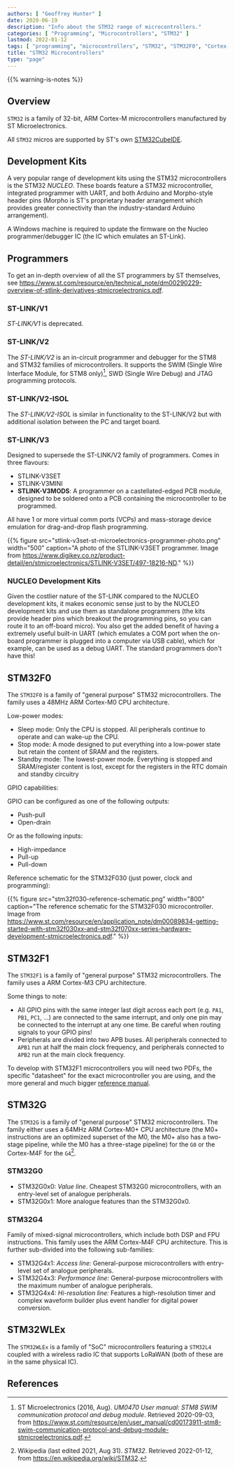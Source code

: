 ```yaml
---
authors: [ "Geoffrey Hunter" ]
date: 2020-06-19
description: "Info about the STM32 range of microcontrollers."
categories: [ "Programming", "Microcontrollers", "STM32" ]
lastmod: 2022-01-12
tags: [ "programming", "microcontrollers", "STM32", "STM32F0", "Cortex-M0", "ARM", "STM32CubeIDE", "Nucleo", "STM32WLEx", "LoRa", "LoRaWAN", "ST-LINK/V2", "virtual COM ports", "VCPs", "LoRaWAN" ]
title: "STM32 Microcontrollers"
type: "page"
---
```


{{% warning-is-notes %}}

## Overview

`STM32` is a family of 32-bit, ARM Cortex-M microcontrollers manufactured by ST Microelectronics. 

All `STM32` micros are supported by ST's own [STM32CubeIDE](/programming/integrated-development-environments-ides/stm32cubeide).

## Development Kits

A very popular range of development kits using the STM32 microcontrollers is the STM32 _NUCLEO_. These boards feature a STM32 microcontroller, integrated programmer with UART, and both Arduino and Morpho-style header pins (Morpho is ST's proprietary header arrangement which provides greater connectivity than the industry-standard Arduino arrangement).

A Windows machine is required to update the firmware on the Nucleo programmer/debugger IC (the IC which emulates an ST-Link).

## Programmers

To get an in-depth overview of all the ST programmers by ST themselves, see https://www.st.com/resource/en/technical_note/dm00290229-overview-of-stlink-derivatives-stmicroelectronics.pdf.

### ST-LINK/V1

_ST-LINK/V1_ is deprecated.

### ST-LINK/V2

The _ST-LINK/V2_ is an in-circuit programmer and debugger for the STM8 and STM32 families of microcontrollers. It supports the SWIM (Single Wire Interface Module, for STM8 only)[^bib-st-swim], SWD (Single Wire Debug) and JTAG programming protocols. 

### ST-LINK/V2-ISOL

The _ST-LINK/V2-ISOL_ is similar in functionality to the ST-LINK/V2 but with additional isolation between the PC and target board.

### ST-LINK/V3

Designed to supersede the ST-LINK/V2 family of programmers. Comes in three flavours:

* STLINK-V3SET
* STLINK-V3MINI
* **STLINK-V3MODS**: A programmer on a castellated-edged PCB module, designed to be soldered onto a PCB containing the microcontroller to be programmed.

All have 1 or more virtual comm ports (VCPs) and mass-storage device emulation for drag-and-drop flash programming.

{{% figure src="stlink-v3set-st-microelectronics-programmer-photo.png" width="500" caption="A photo of the STLINK-V3SET programmer. Image from https://www.digikey.co.nz/product-detail/en/stmicroelectronics/STLINK-V3SET/497-18216-ND." %}}

### NUCLEO Development Kits

Given the costlier nature of the ST-LINK compared to the NUCLEO development kits, it makes economic sense just to by the NUCLEO development kits and use them as standalone programmers (the kits provide header pins which breakout the programming pins, so you can route it to an off-board micro). You also get the added benefit of having a extremely useful built-in UART (which emulates a COM port when the on-board programmer is plugged into a computer via USB cable), which for example, can be used as a debug UART. The standard programmers don't have this!

## STM32F0

The `STM32F0` is a family of "general purpose" STM32 microcontrollers. The family uses a 48MHz ARM Cortex-M0 CPU architecture.

Low-power modes:

* Sleep mode: Only the CPU is stopped. All peripherals continue to operate and can wake-up the CPU.
* Stop mode: A mode designed to put everything into a low-power state but retain the content of SRAM and the registers.
* Standby mode: The lowest-power mode. Everything is stopped and SRAM/register content is lost, except for the registers in the RTC domain and standby circuitry

GPIO capabilities:

GPIO can be configured as one of the following outputs:

* Push-pull
* Open-drain

Or as the following inputs:

* High-impedance
* Pull-up
* Pull-down

Reference schematic for the STM32F030 (just power, clock and programming):

{{% figure src="stm32f030-reference-schematic.png" width="800" caption="The reference schematic for the STM32F030 microcontroller. Image from https://www.st.com/resource/en/application_note/dm00089834-getting-started-with-stm32f030xx-and-stm32f070xx-series-hardware-development-stmicroelectronics.pdf." %}}

## STM32F1

The `STM32F1` is a family of "general purpose" STM32 microcontrollers. The family uses a ARM Cortex-M3 CPU architecture.

Some things to note:

- All GPIO pins with the same integer last digit across each port (e.g. `PA1`, `PB1`, `PC1`, ...) are connected to the same interrupt, and only one pin may be connected to the interrupt at any one time. Be careful when routing signals to your GPIO pins!
- Peripherals are divided into two APB buses. All peripherals connected to `APB1` run at half the main clock frequency, and peripherals connected to `APB2` run at the main clock frequency.

To develop with STM32F1 microcontrollers you will need two PDFs, the specific "datasheet" for the exact microcontroller you are using, and the more general and much bigger [reference manual](https://www.st.com/resource/en/reference_manual/cd00171190-stm32f101xx-stm32f102xx-stm32f103xx-stm32f105xx-and-stm32f107xx-advanced-arm-based-32-bit-mcus-stmicroelectronics.pdf).

## STM32G

The `STM32G` is a family of "general purpose" STM32 microcontrollers. The family either uses a 64MHz ARM Cortex-M0+ CPU architecture (the M0+ instructions are an optimized superset of the M0, the M0+ also has a two-stage pipeline, while the M0 has a three-stage pipeline) for the `G0` or the Cortex-M4F for the `G4`[^bib-wp-stm32].

### STM32G0

* STM32G0x0: _Value line_. Cheapest STM32G0 microcontrollers, with an entry-level set of analogue peripherals.
* STM32G0x1: More analogue features than the STM32G0x0.

### STM32G4

Family of mixed-signal microcontrollers, which include both DSP and FPU instructions. This family uses the ARM Cortex-M4F CPU architecture. This is further sub-divided into the following sub-families:

* STM32G4x1: _Access line:_ General-purpose microcontrollers with entry-level set of analogue peripherals.
* STM32G4x3: _Performance line:_ General-purpose microcontrollers with the maximum number of analogue peripherals.
* STM32G4x4: _Hi-resolution line:_ Features a high-resolution timer and complex waveform builder plus event handler for digital power conversion.

## STM32WLEx

The `STM32WLEx` is a family of "SoC" microcontrollers featuring a `STM32L4` coupled with a wireless radio IC that supports LoRaWAN (both of these are in the same physical IC).

## References

[^bib-st-swim]:  ST Microelectronics (2016, Aug). _UM0470 User manual: STM8 SWIM communication protocol and debug module_. Retrieved 2020-09-03, from https://www.st.com/resource/en/user_manual/cd00173911-stm8-swim-communication-protocol-and-debug-module-stmicroelectronics.pdf.
[^bib-wp-stm32]:  Wikipedia (last edited 2021, Aug 31). _STM32_. Retrieved 2022-01-12, from https://en.wikipedia.org/wiki/STM32.
